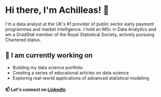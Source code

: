 # Hi there, I'm Achilleas! 👋

I'm a data analyst at the UK's #1 provider of public sector early payment programmes and market intelligence. I hold an MSc in Data Analytics and am a GradStat member of the Royal Statistical Society, actively pursuing Chartered status.

## 💼 I am currently working on

- Building my data science portfolio
- Creating a series of educational articles on data science
- Exploring real-world applications of advanced statistical modeling

#### 📫 Let's connect on [LinkedIn](https://www.linkedin.com/in/achilleas-kouventaras/)
